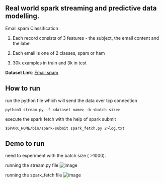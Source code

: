 ## Real world spark streaming and predictive data modelling.
Email spam Classification


1.  Each record consists of 3 features - the subject, the email content and the label

2.  Each email is one of 2 classes, spam or ham

3.  30k examples in train and 3k in test



**Dataset Link**: [Email spam](https://drive.google.com/drive/folders/10Ys7jqesPfChrAahi4y6rw7FDCGPFFA0)

## How to run
run the python file which will send the data over tcp connection

```python3 stream.py -f <dataset name> -b <batch size>```

execute the spark fetch with the help of spark submit

```$SPARK_HOME/bin/spark-submit spark_fetch.py 2>log.txt```

## Demo to run
need to experiment with the batch size ( >1000).

running the stream.py file
![image](https://user-images.githubusercontent.com/54106076/143176095-dd4346e9-7c72-4b7f-ba4f-d18f616cd197.png)

running the spark_fetch file
![image](https://user-images.githubusercontent.com/54106076/143176371-3fb36a43-7fa0-491b-9092-16e5323fb21a.png)